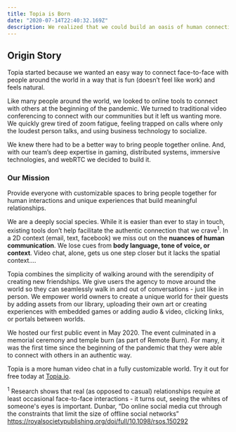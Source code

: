 ```yaml
---
title: Topia is Born
date: "2020-07-14T22:40:32.169Z"
description: We realized that we could build an oasis of human connection that would be an alternative to video software that was built for business meetings. It would be accessible by anyone with a web browser and webcam and we decided to call it Topia.
---
```


## Origin Story
Topia started because we wanted an easy way to connect face-to-face with people around the world in a way that is fun (doesn’t feel like work) and feels natural.

Like many people around the world, we looked to online tools to connect with others at the beginning of the pandemic. We turned to traditional video conferencing to connect with our communities but it left us wanting more. We quickly grew tired of zoom fatigue, feeling trapped on calls where only the loudest person talks, and using business technology to socialize.
 
We knew there had to be a better way to bring people together online. And, with our team’s deep expertise in gaming, distributed systems, immersive technologies, and webRTC we decided to build it.

### Our Mission
Provide everyone with customizable spaces to bring people together for human interactions and unique experiences that build meaningful relationships.

We are a deeply social species. While it is easier than ever to stay in touch, existing tools don’t help facilitate the authentic connection that we crave<sup>1</sup>. In a 2D context (email, text, facebook) we miss out on the **nuances of human communication**. We lose cues from **body language, tone of voice, or context**. Video chat, alone, gets us one step closer but it lacks the spatial context....

Topia combines the simplicity of walking around with the serendipity of creating new friendships. We give users the agency to move around the world so they can seamlessly walk in and out of conversations - just like in person. We empower world owners to create a unique world for their guests by adding assets from our library, uploading their own art or creating experiences with embedded games or adding audio & video, clicking links, or portals between worlds.

We hosted our first public event in May 2020. The event culminated in a memorial ceremony and temple burn (as part of Remote Burn). For many, it was the first time since the beginning of the pandemic that they were able to connect with others in an authentic way. 

Topia is a more human video chat in a fully customizable world. Try it out for free today at [Topia.io](https://topia.io).

<sup>1</sup> Research shows that real (as opposed to casual) relationships require at least occasional face-to-face interactions - it turns out, seeing the whites of someone's eyes is important. Dunbar, “Do online social media cut through the constraints that limit the size of offline social networks” https://royalsocietypublishing.org/doi/full/10.1098/rsos.150292
